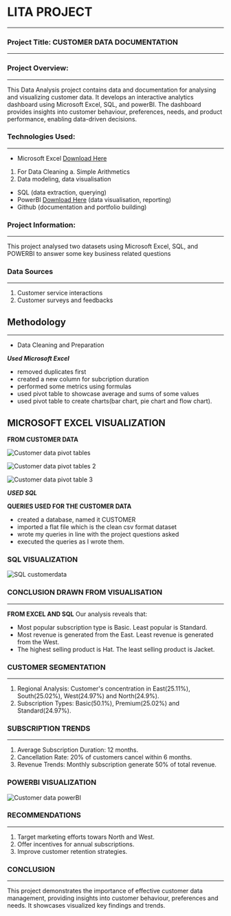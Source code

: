 # LITA PROJECT
---------------------------------------------

### Project Title: CUSTOMER DATA DOCUMENTATION
----------------------------------------------------------------

### Project Overview: 
----------------------------------------
This Data Analysis project contains data and documentation for analysing and visualizing customer data. It develops an interactive analytics dashboard using Microsoft Excel, SQL, and powerBI. The dashboard provides insights into customer behaviour, preferences, needs, and product performance, enabling data-driven decisions.

### Technologies Used:
--------------------------------------------------------------------------------------------------------------------------
  - Microsoft Excel	[Download Here](https://www.microsoft.com)
  1. For Data Cleaning
     a. Simple Arithmetics
   2. Data modeling, data visualisation
      
  - SQL (data extraction, querying)
  - PowerBI 	[Download Here](https://www.microsoft.com) (data visualisation, reporting)
  - Github (documentation and portfolio building)

  ### Project Information:
----------------------------------------------------------------------------------------------------------------------------------
  This project analysed two datasets using Microsoft Excel, SQL, and POWERBI to answer some key business related questions

  ### Data Sources
----------------------------------------------------------------------------------------
  1) Customer service interactions
  2) Customer surveys and feedbacks

## Methodology    
---------------------------------------------------------------------------
 + Data Cleaning and Preparation
   
 _**Used Microsoft Excel**_
 
 - removed duplicates first
 - created a new column for subcription duration
 - performed some metrics using formulas
 - used pivot table to showcase average and sums of some values
 - used pivot table to create charts(bar chart, pie chart and flow chart).

## MICROSOFT EXCEL VISUALIZATION

**FROM CUSTOMER DATA**

![Customer data pivot tables](https://github.com/user-attachments/assets/4816241e-49bb-473a-b0e0-76d7bec89233)

![Customer data pivot tables 2](https://github.com/user-attachments/assets/72ba52e3-0dcf-4232-971e-5b3eaf83a31e)

![Customer data pivot table 3](https://github.com/user-attachments/assets/af32dbb3-126c-4f96-9ff0-62e753884491)

_**USED SQL**_

**QUERIES USED FOR THE CUSTOMER DATA**
    
 - created a database, named it CUSTOMER
 - imported a flat file which is the clean csv format dataset 
 - wrote my queries in line with the project questions asked
 - executed the queries as I wrote them. 

### SQL VISUALIZATION

![SQL customerdata](https://github.com/user-attachments/assets/1914fd82-2d4d-461e-b3cc-45e2b480d2aa)

### CONCLUSION DRAWN FROM VISUALISATION
--------------------------------------------------------------------------------------------------

**FROM EXCEL AND SQL**
  Our analysis reveals that:
  
  - Most popular subscription type is Basic. Least popular is Standard.
  - Most revenue is generated from the East. Least revenue is generated from the West.
  - The highest selling product is Hat. The least selling product is Jacket.

 ### CUSTOMER SEGMENTATION
---------------------------------------------------------------------------------------------
1. Regional Analysis: Customer's concentration in East(25.11%), South(25.02%), West(24.97%) and North(24.9%).
2. Subscription Types: Basic(50.1%), Premium(25.02%) and Standard(24.97%).

### SUBSCRIPTION TRENDS
-----------------------------------------------------------------------------------------
1) Average Subscription Duration: 12 months.
2) Cancellation Rate: 20% of customers cancel within 6 months.
3) Revenue Trends: Monthly subscription generate 50% of total revenue.

### POWERBI VISUALIZATION

![Customer data powerBI](https://github.com/user-attachments/assets/69e46da1-0685-4b52-bd0c-ee198e9e78f1)

### RECOMMENDATIONS
------------------------------------------------------------------------------------------------------
1. Target marketing efforts towars North and West.
2. Offer incentives for annual subscriptions.
3. Improve customer retention strategies.

### CONCLUSION
-------------------------------------------------------------------------------------------
This project demonstrates the importance of effective customer data management, providing insights into customer behaviour, preferences and needs. It showcases visualized key findings and trends. 

   
    
